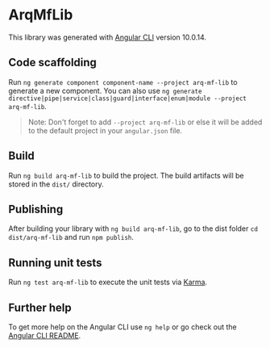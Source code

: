 # ArqMfLib

This library was generated with [Angular CLI](https://github.com/angular/angular-cli) version 10.0.14.

## Code scaffolding

Run `ng generate component component-name --project arq-mf-lib` to generate a new component. You can also use `ng generate directive|pipe|service|class|guard|interface|enum|module --project arq-mf-lib`.
> Note: Don't forget to add `--project arq-mf-lib` or else it will be added to the default project in your `angular.json` file. 

## Build

Run `ng build arq-mf-lib` to build the project. The build artifacts will be stored in the `dist/` directory.

## Publishing

After building your library with `ng build arq-mf-lib`, go to the dist folder `cd dist/arq-mf-lib` and run `npm publish`.

## Running unit tests

Run `ng test arq-mf-lib` to execute the unit tests via [Karma](https://karma-runner.github.io).

## Further help

To get more help on the Angular CLI use `ng help` or go check out the [Angular CLI README](https://github.com/angular/angular-cli/blob/master/README.md).
